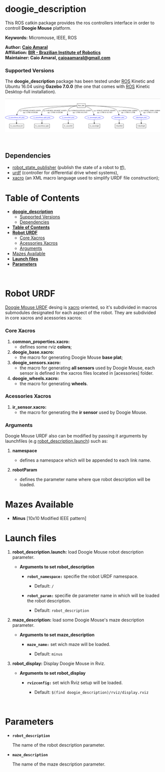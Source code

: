 # **doogie_description**

This ROS catkin package provides the ros controllers interface in order to controll **Doogie Mouse** platform.

**Keywords:** Micromouse, IEEE, ROS

**Author: [Caio Amaral]<br />
Affiliation: [BIR - Brazilian Institute of Robotics]<br />
Maintainer: Caio Amaral, caioaamaral@gmail.com**

### Supported Versions

The **doogie_description** package has been tested under [ROS] Kinetic and Ubuntu 16.04 using **Gazebo 7.0.0** (the one that comes with [ROS] Kinetic Desktop-full installation). 

<!-- [![Build Status](http://rsl-ci.ethz.ch/buildStatus/icon?job=ros_best_practices)](http://rsl-ci.ethz.ch/job/ros_best_practices/) TODO -->

<p align="center">
   <img src="docs/doogie_description.png" alt="doogie_description graph" title="Example Image">
</p>
</br>

## Dependencies 
- [robot_state_publisher] (publish the state of a robot to [tf]),
- [urdf] (controller for differential drive wheel systems),
- [xacro] (an XML macro language used to simplify URDF file construction);

# **Table of Contents**
- [**doogie_description**](#doogiedescription)
    - [Supported Versions](#supported-versions)
  - [Dependencies](#dependencies)
- [**Table of Contents**](#table-of-contents)
- [**Robot URDF**](#robot-urdf)
    - [Core Xacros](#core-xacros)
    - [Acessories Xacros](#acessories-xacros)
    - [Arguments](#arguments)
- [Mazes Available](#mazes-available)
- [**Launch files**](#launch-files)
- [**Parameters**](#parameters)

</br>

# **Robot URDF**

[Doogie Mouse URDF](/urdf) desing is [xacro] oriented, so it's subdivided in macros submodules designated for each aspect of the robot. They are subdivided in core xacros and acessories xacros:

### Core Xacros

1. **common_properties.xacro:** 
   - defines some rviz **colors**;
2. **doogie_base.xacro:** 
   - the macro for generating Doogie Mouse **base plat**;
3. **doogie_sensors.xacro:**
   - the macro for generating **all sensors** used by Doogie Mouse, each sensor is defined in the xacros files located in [acessories] folder.
4. **doogie_wheels.xacro:** 
   - the macro for generating **wheels**.

### Acessories Xacros

1. **ir_sensor.xacro:** 
   - the macro for generating the **ir sensor** used by Doogie Mouse. 

### Arguments

Doogie Mouse URDF also can be modified by passing it arguments by launchfiles (e.g [robot_description.launch](/launch/robot_description.launch)) such as:

1. **namespace**

   - defines a namespace which will be appended to each link name.
  
2. **robotParam**
   
   - defines the parameter name where que robot description will be loaded.

# Mazes Available

   - **Minus** [10x10 Modified IEEE pattern] 

# **Launch files**

1. **robot_description.launch:** load Doogie Mouse robot description parameter.

     - **Arguments to set robot_description**

       - **`robot_namespace:`** specifie the robot URDF namespace.
      
          - Default: `/`
           
       - **`robot_param:`** specifie de parameter name in which will be loaded the robot description.
       
          - Default: `robot_description` 

2. **maze_description:** load some Doogie Mouse's maze description parameter.
   
     - **Arguments to set maze_description**
      
       - **`maze_name:`** set wich maze will be loaded.
         
          - Default: `minus`  

3. **robot_display:** Display Doogie Mouse in Rviz.
   
     - **Arguments to set robot_display**
      
       - **`rvizconfig:`** set wich Rviz setup will be loaded.
         
          - Default: `$(find doogie_description)/rviz/display.rviz`

</br>

# **Parameters**

- **`robot_description`**

	The name of the robot description parameter.

- **`maze_description`**

    The name of the maze description parameter.


[controller_manager]: https://wiki.ros.org/controller_manager

[diff_drive_controller]: https://wiki.ros.org/diff_drive_controller

[doogie_description]:  https://github.com/Brazilian-Institute-of-Robotics/doogie_description

[doogie_description]:  https://github.com/Brazilian-Institute-of-Robotics/doogie_description

[doogie_simulators]: https://github.com/Brazilian-Institute-of-Robotics/doogie_simulators

[gazebo_ros]: http://wiki.ros.org/gazebo_ros

[gazebo_ros_control]: http://wiki.ros.org/gazebo_ros_control

[gazebo_plugins]: http://wiki.ros.org/gazebo_plugins

[joint_state_controller]: http://docs.ros.org/kinetic/api/joint_state_controller/html/c++/classjoint__state__controller_1_1JointStateController.html

[ros_control / gazebo_ros_control]: https://gazebosim.org/tutorials?tut=ros_control

[ROS]: http://www.ros.org

[tf]: https://wiki.ros.org/tf

[URDF]: http://wiki.ros.org/urdf 

[Xacro]: http://wiki.ros.org/xacro 

[Rviz]: http://wiki.ros.org/rviz

[robot_state_publisher]: https://wiki.ros.org/robot_state_publisher

[BIR - Brazilian Institute of Robotics]: https://github.com/Brazilian-Institute-of-Robotics

[Caio Amaral]: https://github.com/caioaamaral